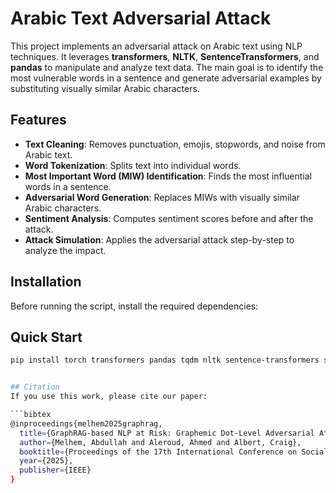 # Arabic Text Adversarial Attack

This project implements an adversarial attack on Arabic text using NLP techniques. It leverages **transformers**, **NLTK**, **SentenceTransformers**, and **pandas** to manipulate and analyze text data. The main goal is to identify the most vulnerable words in a sentence and generate adversarial examples by substituting visually similar Arabic characters.

## Features

- **Text Cleaning**: Removes punctuation, emojis, stopwords, and noise from Arabic text.
- **Word Tokenization**: Splits text into individual words.
- **Most Important Word (MIW) Identification**: Finds the most influential words in a sentence.
- **Adversarial Word Generation**: Replaces MIWs with visually similar Arabic characters.
- **Sentiment Analysis**: Computes sentiment scores before and after the attack.
- **Attack Simulation**: Applies the adversarial attack step-by-step to analyze the impact.

## Installation

Before running the script, install the required dependencies:

## Quick Start  
```bash
pip install torch transformers pandas tqdm nltk sentence-transformers scikit-learn tensorflow huggingface-hub


## Citation
If you use this work, please cite our paper:

```bibtex
@inproceedings{melhem2025graphrag,
  title={GraphRAG-based NLP at Risk: Graphemic Dot-Level Adversarial Attack on Arabic Sentiment and LLM Retrieval-Augmented Models},
  author={Melhem, Abdullah and Aleroud, Ahmed and Albert, Craig},
  booktitle={Proceedings of the 17th International Conference on Social Networks Analysis and Mining (ASONAM 2025)},
  year={2025},
  publisher={IEEE}
}
```
